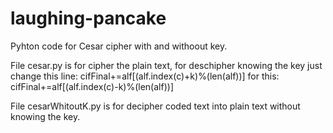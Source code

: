 # laughing-pancake
Pyhton code for Cesar cipher with and withoout key.

File cesar.py is for cipher the plain text, for deschipher knowing the key just change this line:
cifFinal+=alf[(alf.index(c)+k)%(len(alf))]
for this:
cifFinal+=alf[(alf.index(c)-k)%(len(alf))]

File cesarWhitoutK.py is for decipher coded text into plain text without knowing the key.
